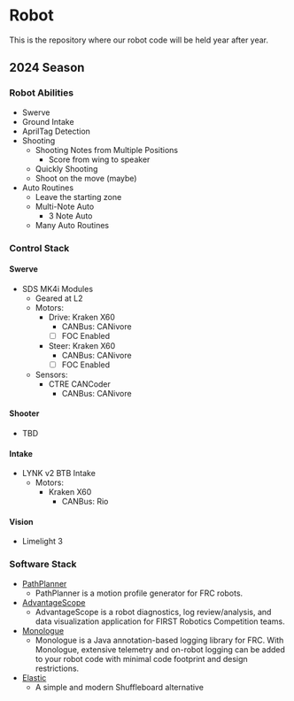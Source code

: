 # Robot <br>
This is the repository where our robot code will be held year after year.

## 2024 Season
### Robot Abilities
- Swerve
- Ground Intake
- AprilTag Detection
- Shooting
    - Shooting Notes from Multiple Positions
        - Score from wing to speaker
    - Quickly Shooting
    - Shoot on the move (maybe)
- Auto Routines
    - Leave the starting zone
    - Multi-Note Auto
        - 3 Note Auto
    - Many Auto Routines

### Control Stack 
#### Swerve
- SDS MK4i Modules
    - Geared at L2
    - Motors:
        - Drive: Kraken X60
            - CANBus: CANivore
            - [ ] FOC Enabled
        - Steer: Kraken X60
            - CANBus: CANivore
            - [ ] FOC Enabled
    - Sensors:
        - CTRE CANCoder
            - CANBus: CANivore
    

#### Shooter
- TBD

#### Intake
- LYNK v2 BTB Intake
    - Motors: 
        - Kraken X60
            - CANBus: Rio

#### Vision
- Limelight 3

### Software Stack
- [PathPlanner](https://github.com/mjansen4857/pathplanner)
    - PathPlanner is a motion profile generator for FRC robots.
- [AdvantageScope](https://github.com/Mechanical-Advantage/AdvantageScope)
    - AdvantageScope is a robot diagnostics, log review/analysis, and data visualization application for FIRST Robotics Competition teams.
- [Monologue](https://github.com/shueja/Monologue)
    - Monologue is a Java annotation-based logging library for FRC. With Monologue, extensive telemetry and on-robot logging can be added to your robot code with minimal code footprint and design restrictions.
- [Elastic](https://github.com/Gold872/elastic-dashboard)
    - A simple and modern Shuffleboard alternative
